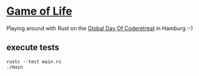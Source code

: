 # [Game of Life](https://en.wikipedia.org/wiki/Conway%27s_Game_of_Life)

Playing around with Rust on the [Global Day Of Coderetreat](http://globalday.coderetreat.org/) in Hamburg :-)

## execute tests
```
rustc --test main.rs
./main
```
